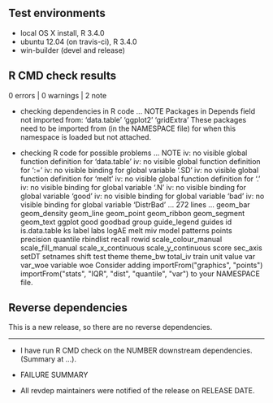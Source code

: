## Test environments
* local OS X install, R 3.4.0
* ubuntu 12.04 (on travis-ci), R 3.4.0
* win-builder (devel and release)

## R CMD check results

0 errors | 0 warnings | 2 note

* checking dependencies in R code ... NOTE
Packages in Depends field not imported from:
  ‘data.table’ ‘ggplot2’ ‘gridExtra’
  These packages need to be imported from (in the NAMESPACE file)
  for when this namespace is loaded but not attached.

* checking R code for possible problems ... NOTE
iv: no visible global function definition for ‘data.table’
iv: no visible global function definition for ‘:=’
iv: no visible binding for global variable ‘.SD’
iv: no visible global function definition for ‘melt’
iv: no visible global function definition for ‘.’
iv: no visible binding for global variable ‘.N’
iv: no visible binding for global variable ‘good’
iv: no visible binding for global variable ‘bad’
iv: no visible binding for global variable ‘DistrBad’
... 272 lines ...
  geom_bar geom_density geom_line geom_point geom_ribbon geom_segment
  geom_text ggplot good goodbad group guide_legend guides id
  is.data.table ks label labs logAE melt miv model patterns points
  precision quantile rbindlist recall rowid scale_colour_manual
  scale_fill_manual scale_x_continuous scale_y_continuous score
  sec_axis setDT setnames shift test theme theme_bw total_iv train unit
  value var var_woe variable woe
Consider adding
  importFrom("graphics", "points")
  importFrom("stats", "IQR", "dist", "quantile", "var")
to your NAMESPACE file.

## Reverse dependencies

This is a new release, so there are no reverse dependencies.

---

* I have run R CMD check on the NUMBER downstream dependencies.
  (Summary at ...). 
  
* FAILURE SUMMARY

* All revdep maintainers were notified of the release on RELEASE DATE.
